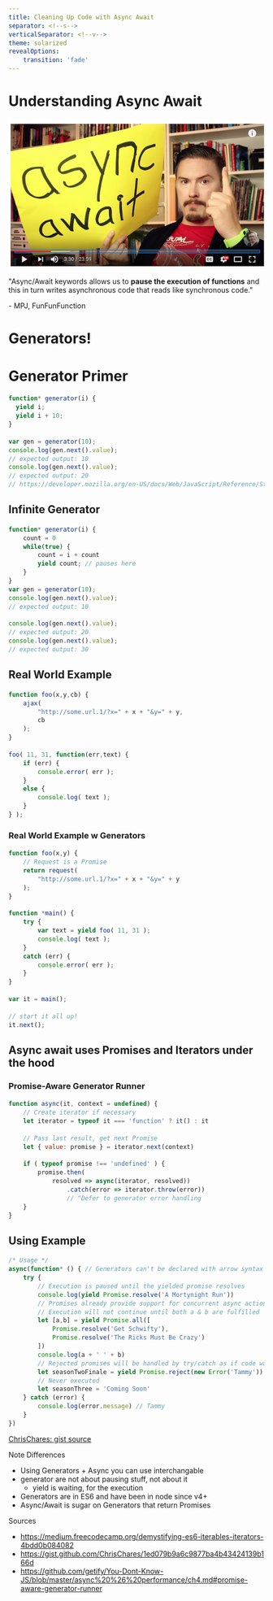 ```yaml
---
title: Cleaning Up Code with Async Await
separator: <!--s-->
verticalSeparator: <!--v-->
theme: solarized
revealOptions:
    transition: 'fade'
---
```

# Understanding Async Await
<!--s-->
![mpj](images/mpj.png)

"Async/Await keywords allows us to **pause the execution of functions** and this in turn writes asynchronous code that reads like synchronous code."

 \-  MPJ, FunFunFunction

<!--s-->
# Generators!
<!--s-->
# Generator Primer
```javascript
function* generator(i) {
  yield i;
  yield i + 10;
}

var gen = generator(10);
console.log(gen.next().value);
// expected output: 10
console.log(gen.next().value);
// expected output: 20
// https://developer.mozilla.org/en-US/docs/Web/JavaScript/Reference/Statements/function*
```

<!--v-->

## Infinite Generator
``` javascript
function* generator(i) {
    count = 0
    while(true) {
        count = i + count
        yield count; // pauses here
    }
}
var gen = generator(10);
console.log(gen.next().value);
// expected output: 10

console.log(gen.next().value);
// expected output: 20
console.log(gen.next().value);
// expected output: 30
```

<!--v-->
## Real World Example
```javascript
function foo(x,y,cb) {
	ajax(
		"http://some.url.1/?x=" + x + "&y=" + y,
		cb
	);
}

foo( 11, 31, function(err,text) {
	if (err) {
		console.error( err );
	}
	else {
		console.log( text );
	}
} );
```
<!--v-->
### Real World Example w Generators
```javascript
function foo(x,y) {
    // Request is a Promise
	return request(
		"http://some.url.1/?x=" + x + "&y=" + y
	);
}

function *main() {
	try {
		var text = yield foo( 11, 31 );
		console.log( text );
	}
	catch (err) {
		console.error( err );
	}
}

var it = main();

// start it all up!
it.next();

```


<!--s-->
## Async await uses Promises and Iterators under the hood

<!--s-->
### Promise-Aware Generator Runner
```JavaScript
function async(it, context = undefined) {
    // Create iterator if necessary
    let iterator = typeof it === 'function' ? it() : it 

    // Pass last result, get next Promise
    let { value: promise } = iterator.next(context) 

    if ( typeof promise !== 'undefined' ) {
        promise.then(
            resolved => async(iterator, resolved))
                .catch(error => iterator.throw(error))
                // ^Defer to generator error handling
    }
}
```

<!--v-->
## Using Example
``` JavaScript
/* Usage */
async(function* () { // Generators can't be declared with arrow syntax
	try {
		// Execution is paused until the yielded promise resolves
		console.log(yield Promise.resolve('A Mortynight Run'))
		// Promises already provide support for concurrent async actions.
		// Execution will not continue until both a & b are fulfilled
		let [a,b] = yield Promise.all([
			Promise.resolve('Get Schwifty'),
			Promise.resolve('The Ricks Must Be Crazy')
		])
		console.log(a + ' ' + b)
		// Rejected promises will be handled by try/catch as if code was synchronous
		let seasonTwoFinale = yield Promise.reject(new Error('Tammy'))
		// Never executed
		let seasonThree = 'Coming Soon'
	} catch (error) { 
		console.log(error.message) // Tammy
	}
})
```
[ChrisChares: gist source](https://gist.github.com/ChrisChares/1ed079b9a6c9877ba4b43424139b166d)
<!--s-->

Note Differences
- Using Generators + Async you can use interchangable
- generator are not about pausing stuff, not about it 
    - yield is waiting, for the execution
- Generators are in ES6 and have been in node since v4+
- Async/Await is sugar on Generators that return Promises
<!--s-->
Sources
- https://medium.freecodecamp.org/demystifying-es6-iterables-iterators-4bdd0b084082
- https://gist.github.com/ChrisChares/1ed079b9a6c9877ba4b43424139b166d
- https://github.com/getify/You-Dont-Know-JS/blob/master/async%20%26%20performance/ch4.md#promise-aware-generator-runner